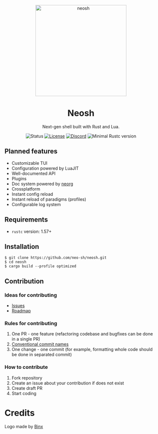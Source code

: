 <div align="center">
<img src="https://cdn.discordapp.com/attachments/902554373094252554/920009679516610630/neosh-logo-minimal-transparent.png" alt="neosh" width="300"/>

# Neosh
Next-gen shell built with Rust and Lua.

![Status](https://img.shields.io/badge/status-WIP-informational?style=flat-square&logo=github)
[![License](https://img.shields.io/github/license/neo-sh/neosh?style=flat-square)](https://github.com/neo-sh/neosh/blob/main/LICENSE)
[![Discord](https://img.shields.io/badge/discord-join-7289da?style=flat-square&logo=discord)](https://discord.com/invite/DRf8KkfDVE)
![Minimal Rustc version](https://img.shields.io/badge/Rustc%20version-1.58-orange?style=flat-square&logo=Rust)

</div>

## Planned features
- Customizable TUI
- Configuration powered by LuaJIT
- Well-documented API
- Plugins
- Doc system powered by [neorg](https://git.io/neorg)
- Crossplatform
- Instant config reload
- Instant reload of paradigms (profiles)
- Configurable log system

## Requirements
- `rustc` version: 1.57+

## Installation
```shell
$ git clone https://github.com/neo-sh/neosh.git
$ cd neosh
$ cargo build --profile optimized
```

<!-- CONTRIBUTING.md ... -->
## Contribution

### Ideas for contributing
- [Issues](https://github.com/neo-sh/neosh/issues)
- [Roadmap](https://github.com/neo-sh/neosh/projects/1)

### Rules for contributing
1. One PR - one feature (refactoring codebase and bugfixes can be done in a single PR)
2. [Conventional commit names](https://www.conventionalcommits.org/en/v1.0.0/)
3. One change - one commit (for example, formatting whole code should be done in separated commit)

### How to contribute
1. Fork repository
2. Create an issue about your contribution if does not exist
3. Create draft PR
4. Start coding

# Credits
Logo made by [Binx](https://github.com/binxptr)
